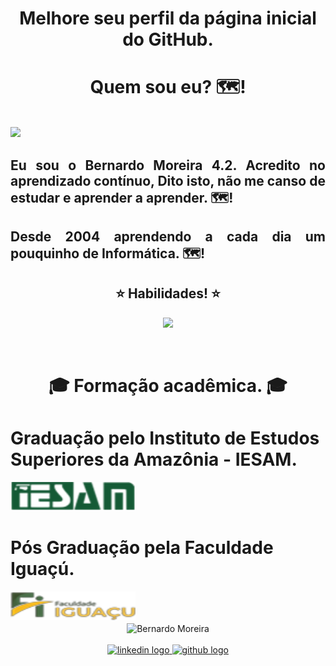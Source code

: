 <h1 align="center"><b>Melhore seu perfil da página inicial do GitHub.</b></h1>
<h1 align="center">Quem sou eu? 🗺️!</h1>
    <br>
<img src="https://komarev.com/ghpvc/?username=bmore1000&color=0077B5">
    <br>
<h2 align="justify">Eu sou o Bernardo Moreira 4.2. Acredito no aprendizado contínuo, Dito isto, não me canso de estudar e aprender a aprender. 🗺️!</h2>
<h2 align="justify">Desde 2004 aprendendo a cada dia um pouquinho de Informática. 🗺️!</h2>
<h2 align="center">⭐️ Habilidades! ⭐️</h2>
<p align="center">
    <a href="https://skillicons.dev">
    <img width="400" src="https://skillicons.dev/icons?i=git,github,html,vscode,ps,gmail,ubuntu,linkedin,windows,markdown,linux" />
    </a>
</p>
      <br>
        <h1 align="center"><b> 🎓 Formação acadêmica. 🎓</b></h1>
        <h1>Graduação pelo Instituto de Estudos Superiores da Amazônia - IESAM.</h1>
        
  <a href="https://estacio.br/" target="_blank"><img margin=10 width=200 src="./imgs/iesam.png" title="IESAM" /></a>

  <h1> Pós Graduação pela Faculdade Iguaçú.</h1>
  <a href="https://faculdadeiguacu.edu.br/" target="_blank"><img margin=10 width=200 src="./imgs/iguacu.png" title="IGUAÇÚ" /></a>
<div align="center">
    <img align=center margin=10 width=200 src="https://avatars.githubusercontent.com/u/151203779?s=400&u=589dd5cb9033d9161e522ce209ddb344cc3737e0&v=4" title="Bernardo Moreira" />
</div>
        <br clear="both">
<div align="center">
  <a href="https://www.linkedin.com/in/bernardo-moreira-791b0134/" target="_blank">
    <img src="https://img.shields.io/static/v1?message=LinkedIn&logo=linkedin&label=&color=0077B5&logoColor=white&labelColor=&style=for-the-badge" height="35" alt="linkedin logo" title="Linkedin" />
  </a>
  <a href="https://github.com/bmore1000" target="_blank" >
    <img src="https://img.shields.io/static/v1?message=GitHub&logo=GitHub&label=&color=000000&logoColor=white&labelColor=&style=for-the-badge" height="35" alt="github logo" title="GitHub" />
  </a>

